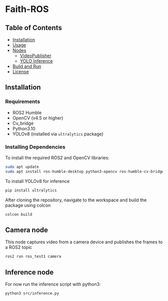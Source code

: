 # Faith-ROS

## Table of Contents
- [Installation](#installation)
- [Usage](#usage)
- [Nodes](#nodes)
  - [VideoPublisher](#videopublisher-node)
  - [YOLO Inference](#yolo-inference-node)
- [Build and Run](#build-and-run)
- [License](#license)

## Installation

### Requirements
- ROS2 Humble
- OpenCV (v4.5 or higher)
- Cv_bridge
- Python3.10
- YOLOv8 (installed via `ultralytics` package)

### Installing Dependencies

To install the required ROS2 and OpenCV libraries:

```bash
sudo apt update
sudo apt install ros-humble-desktop python3-opencv ros-humble-cv-bridge
```

To install YOLOv8 for inference

```bash
pip install ultralytics
```

After cloning the repository, navigate to the workspace and build the package using colcon

```bash
colcon build
```

## Camera node
This node captures video from a camera device and publishes the frames to a ROS2 topic

```bash
ros2 run ros_test1 camera
```

## Inference node
For now run the inference script with python3:
```bash
python3 src/inference.py
```
